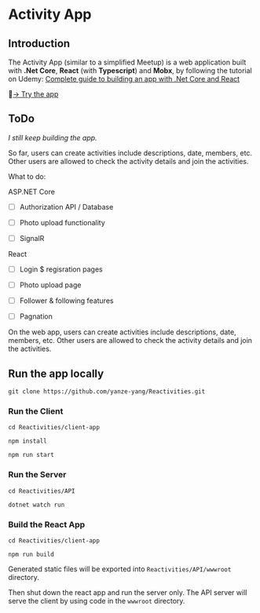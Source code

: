 # Activity App

## Introduction

The Activity App (similar to a simplified Meetup) is a web application built with **.Net Core**, **React** (with **Typescript**) and **Mobx**, by following the tutorial on Udemy: [Complete guide to building an app with .Net Core and React](https://www.udemy.com/course/complete-guide-to-building-an-app-with-net-core-and-react/)

👋[→ Try the app](https://activity-react-app.azurewebsites.net/)

## ToDo

*I still keep building the app.*

So far, users can create activities include descriptions, date, members, etc. Other users are allowed to check the activity details and join the activities.

What to do:

ASP.NET Core

- [ ] Authorization API / Database

- [ ] Photo upload functionality

- [ ] SignalR

React

- [ ] Login $ regisration pages

- [ ] Photo upload page

- [ ] Follower & following features

- [ ] Pagnation


On the web app, users can create activities include descriptions, date, members, etc. Other users are allowed to check the activity details and join the activities.

## Run the app locally

`git clone https://github.com/yanze-yang/Reactivities.git`

### Run the Client

`cd Reactivities/client-app`

`npm install`

`npm run start`

### Run the Server

`cd Reactivities/API`

`dotnet watch run`

### Build the React App

`cd Reactivities/client-app`

`npm run build`

Generated static files will be exported into `Reactivities/API/wwwroot` directory.

Then shut down the react app and run the server only. The API server will serve the client by using code in the `wwwroot` directory.

